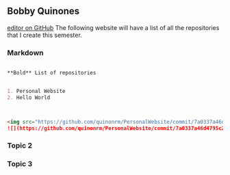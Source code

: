 ## Bobby Quinones

 [editor on GitHub](https://github.com/quinonrm/PersonalWebsite/edit/gh-pages/index.md) 
The following website will have a list of all the repositories that I create this semester. 


### Markdown



```markdown

**Bold** List of repositories


1. Personal Website
2. Hello World



<img src="https://github.com/quinonrm/PersonalWebsite/commit/7a0337a46d4795c25b3717ce9d0c1e5c04755e07#commitcomment-46555582" >
![](https://github.com/quinonrm/PersonalWebsite/commit/7a0337a46d4795c25b3717ce9d0c1e5c04755e07#commitcomment-46555582)
```



### Topic 2


### Topic 3

